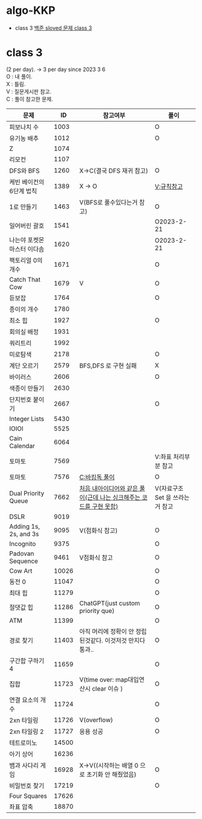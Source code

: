# algo-KKP

- class 3 [백준 sloved 문제 class 3](https://solved.ac/en/class/3)



# class 3  
(2 per day). -> 3 per day since 2023 3 6    
O : 내 풀이.    
X : 틀림.   
V : 질문게시판 참고.    
C : 풀이 참고한 문제.    

|문제|ID|참고여부|풀이|
|-------|---|---|---|
|피보나치 수|1003||O|
|유기농 배추|1012||O|
|Z|1074|||
|리모컨|1107|||
|DFS와 BFS|1260|X->C(결국 DFS 재귀 참고)|O|
|케빈 베이컨의 6단계 법칙|1389|X -> O|[V:규칙참고](https://velog.io/@jxlhe46/백준-1389번.-케빈-베이컨의-6단계-법칙)|
|1로 만들기|1463|V(BFS로 풀수있다는거 참고)|O|
|일어버린 괄호|1541||O2023-2-21|
|나는야 포켓몬 마스터 이다솜|1620||O2023-2-21|
|팩토리얼 0의 개수|1671||O|
|Catch That Cow|1679|V|O|
|듣보잡|1764||O|
|종이의 개수|1780|||
|최소 힙|1927||O|
|회의실 배정|1931|||
|쿼리트리|1992|||
|미로탐색|2178||O|
|계단 오르기|2579|BFS,DFS 로 구현 실패|X|
|바이러스|2606||O|
|색종이 만들기|2630|||
|단지번호 붙이기|2667||O|
|Integer Lists|5430|||
|IOIOI|5525|||
|Cain Calendar|6064|||
|토마토|7569||V:좌표 처리부분 참고|
|토마토|7576|[C:바킹독 풀이](https://blog.encrypted.gg/941)|O|
|Dual Priority Queue|7662|[처음 내아이디어와 같은 풀이(근데 나는 싱크해주는 코드를 구현 못함)](https://velog.io/@mttw2820/%EB%B0%B1%EC%A4%80-7662.-%EC%9D%B4%EC%A4%91-%EC%9A%B0%EC%84%A0%EC%88%9C%EC%9C%84-%ED%81%90)|V(자료구조 Set 을 쓰라는거 참고|
|DSLR|9019|||
|Adding 1s, 2s, and 3s|9095|V(점화식 참고)|O|
|Incognito|9375||O|
|Padovan Sequence|9461|V점화식 참고|O|
|Cow Art|10026||O|
|동전 0|11047||O|
|최대 힙|11279||O|
|절댓값 힙|11286|ChatGPT(just custom priority que)|O|
|ATM|11399||O|
|경로 찾기|11403|아직 머리에 정확이 안 정립 된것같다. 이것저것 만지다 통과..|O|
|구간합 구하기 4|11659||O|
|집합|11723|V(time over: map대입연산시 clear 이슈 )|O|
|연결 요소의 개수|11724||O|
|2xn 타일링|11726|V(overflow)|O|
|2xn 타일링 2|11727|응용 성공|O|
|테트로미노|14500|||
|아기 상어|16236|||
|뱀과 사다리 게임|16928|X->V((시작하는 배열 0 으로 초기화 안 해줬었음)|O|
|비밀번호 찾기|17219||O|
|Four Squares|17626|||
|좌표 압축|18870|||
